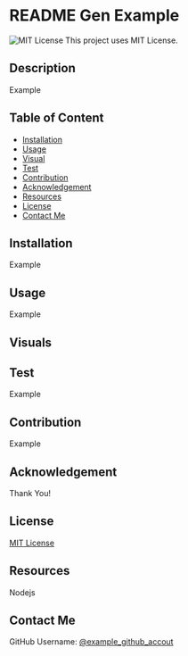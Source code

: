 # README Gen Example
  ![MIT License](https://img.shields.io/badge/l/atomic-design-ui.svg?)
  This project uses MIT License.
  
  ## Description
  
  Example

  <!-- [URL]() -->

  ## Table of Content
  
  * [Installation](#installation)  
  * [Usage](#usage)
  * [Visual](#visual)  
  * [Test](#test)
  * [Contribution](#contribution) 
  * [Acknowledgement](#acknowledgement)
  * [Resources](#resources)
  * [License](#license) 
  * [Contact Me](#contactme)  
  
  ## Installation
  
  Example  
  
  
  ## Usage
  
  Example
  

  ## Visuals

  
  ## Test
  
  Example
  
  ## Contribution

  Example

  ## Acknowledgement

  Thank You!

  ## License
  
  [MIT License](https://github.com/tterb/atomic-design-ui/blob/master/LICENSEs)

  ## Resources

  Nodejs
  
  ## Contact Me
  
  GitHub Username: [@example_github_accout](https://github.com/examplegithubaccout)  
   
  